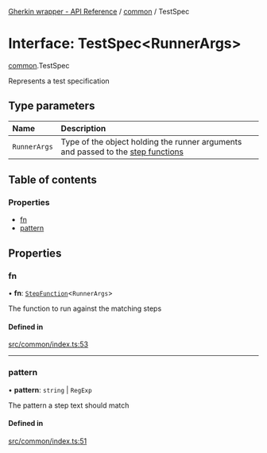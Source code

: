 [Gherkin wrapper - API Reference](../README.md) / [common](../modules/common.md) / TestSpec

# Interface: TestSpec\<RunnerArgs\>

[common](../modules/common.md).TestSpec

Represents a test specification

## Type parameters

| Name | Description |
| :------ | :------ |
| `RunnerArgs` | Type of the object holding the runner arguments and passed to the [step functions](../modules/common.md#stepfunction) |

## Table of contents

### Properties

- [fn](common.TestSpec.md#fn)
- [pattern](common.TestSpec.md#pattern)

## Properties

### fn

• **fn**: [`StepFunction`](../modules/common.md#stepfunction)\<`RunnerArgs`\>

The function to run against the matching steps

#### Defined in

[src/common/index.ts:53](https://github.com/Niitch/gherkin-wrapper/blob/0fb44bdd84c0fef4ddb343cfa7f4026e36d5dacf/src/common/index.ts#L53)

___

### pattern

• **pattern**: `string` \| `RegExp`

The pattern a step text should match

#### Defined in

[src/common/index.ts:51](https://github.com/Niitch/gherkin-wrapper/blob/0fb44bdd84c0fef4ddb343cfa7f4026e36d5dacf/src/common/index.ts#L51)
